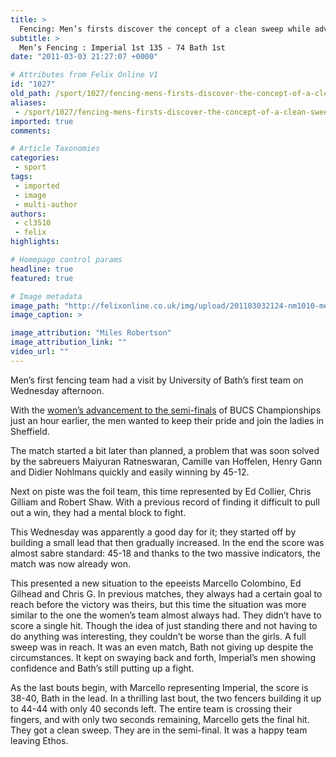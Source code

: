 ```yaml
---
title: >
  Fencing: Men’s firsts discover the concept of a clean sweep while advancing to BUCS semi-final
subtitle: >
  Men’s Fencing : Imperial 1st 135 - 74 Bath 1st
date: "2011-03-03 21:27:07 +0000"

# Attributes from Felix Online V1
id: "1027"
old_path: /sport/1027/fencing-mens-firsts-discover-the-concept-of-a-clean-sweep-while-advancing-to-bucs-semi-final
aliases:
 - /sport/1027/fencing-mens-firsts-discover-the-concept-of-a-clean-sweep-while-advancing-to-bucs-semi-final
imported: true
comments:

# Article Taxonomies
categories:
 - sport
tags:
 - imported
 - image
 - multi-author
authors:
 - cl3510
 - felix
highlights:

# Homepage control params
headline: true
featured: true

# Image metadata
image_path: "http://felixonline.co.uk/img/upload/201103032124-nm1010-menmenme.jpg"
image_caption: >

image_attribution: "Miles Robertson"
image_attribution_link: ""
video_url: ""
---
```


Men’s first fencing team had a visit by University of Bath’s first team on Wednesday afternoon.

With the [women’s advancement to the semi-finals](http://felixonline.co.uk/sport/1026/fencing-ladies-comprehensively-beat-manchester-to-make-it-to-the-semi-finals/) of BUCS Championships just an hour earlier, the men wanted to keep their pride and join the ladies in Sheffield.

The match started a bit later than planned, a problem that was soon solved by the sabreuers Maiyuran Ratneswaran, Camille van Hoffelen, Henry Gann and Didier Nohlmans quickly and easily winning by 45-12.

Next on piste was the foil team, this time represented by Ed Collier, Chris Gilliam and Robert Shaw. With a previous record of finding it difficult to pull out a win, they had a mental block to fight.

This Wednesday was apparently a good day for it; they started off by building a small lead that then gradually increased. In the end the score was almost sabre standard: 45-18 and thanks to the two massive indicators, the match was now already won.

This presented a new situation to the epeeists Marcello Colombino, Ed Gilhead and Chris G. In previous matches, they always had a certain goal to reach before the victory was theirs, but this time the situation was more similar to the one the women’s team almost always had. They didn’t have to score a single hit. Though the idea of just standing there and not having to do anything was interesting, they couldn’t be worse than the girls. A full sweep was in reach. It was an even match, Bath not giving up despite the circumstances. It kept on swaying back and forth, Imperial’s men showing confidence and Bath’s still putting up a fight.

As the last bouts begin, with Marcello representing Imperial, the score is 38-40, Bath in the lead. In a thrilling last bout, the two fencers building it up to 44-44 with only 40 seconds left. The entire team is crossing their fingers, and with only two seconds remaining, Marcello gets the final hit. They got a clean sweep. They are in the semi-final. It was a happy team leaving Ethos.
